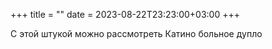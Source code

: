 +++ 
title = "" date = 2023-08-22T23:23:00+03:00 
+++

С этой штукой можно рассмотреть Катино больное дупло
